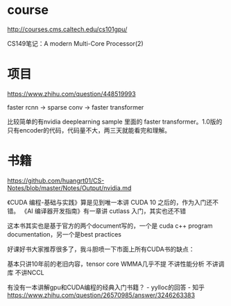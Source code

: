 # course

http://courses.cms.caltech.edu/cs101gpu/    

CS149笔记：A modern Multi-Core Processor(2)

# 项目

https://www.zhihu.com/question/448519993


faster rcnn -> sparse conv -> faster transformer

比较简单的有nvidia deeplearning sample 里面的 faster transformer。1.0版的只有encoder的代码，代码量不大，两三天就能看完和理解。




# 书籍

https://github.com/huangrt01/CS-Notes/blob/master/Notes/Output/nvidia.md


《CUDA 编程-基础与实践》算是见到唯一本讲 CUDA 10 之后的，作为入门还不错。
《AI 编译器开发指南》有一章讲 cutlass 入门，其实也还不错


这本书其实也是基于官方的两个document写的，一个是 cuda c++ program documentation，另一个是best practices


好课好书大家推荐很多了，我斗胆喷一下市面上所有CUDA书的缺点：

基本只讲10年前的老旧内容，tensor core WMMA几乎不提
不讲性能分析
不讲调库
不讲NCCL




有没有一本讲解gpu和CUDA编程的经典入门书籍？ - yylloc的回答 - 知乎
https://www.zhihu.com/question/26570985/answer/3246263383